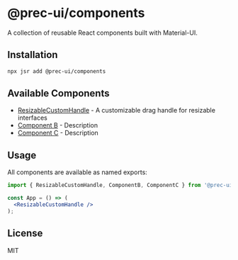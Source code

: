 # @prec-ui/components

A collection of reusable React components built with Material-UI.

## Installation

```bash
npx jsr add @prec-ui/components
```

## Available Components

- [ResizableCustomHandle](./ResizableCustomHandle/README.md) - A customizable drag handle for resizable interfaces
- [Component B](./ComponentB/README.md) - Description
- [Component C](./ComponentC/README.md) - Description

## Usage

All components are available as named exports:

```jsx
import { ResizableCustomHandle, ComponentB, ComponentC } from '@prec-ui/components';

const App = () => (
  <ResizableCustomHandle />
);
```

## License

MIT
